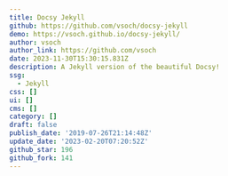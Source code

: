 ```yaml
---
title: Docsy Jekyll
github: https://github.com/vsoch/docsy-jekyll
demo: https://vsoch.github.io/docsy-jekyll/
author: vsoch
author_link: https://github.com/vsoch
date: 2023-11-30T15:30:15.831Z
description: A Jekyll version of the beautiful Docsy!
ssg:
  - Jekyll
css: []
ui: []
cms: []
category: []
draft: false
publish_date: '2019-07-26T21:14:48Z'
update_date: '2023-02-20T07:20:52Z'
github_star: 196
github_fork: 141
---
```

